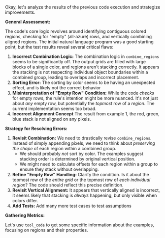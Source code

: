 Okay, let's analyze the results of the previous code execution and strategize improvements.

**General Assessment:**

The code's core logic revolves around identifying contiguous colored regions, checking for "empty" (all-azure) rows, and vertically combining aligned regions. The initial natural language program was a good starting point, but the test results reveal several critical flaws:

1.  **Incorrect Combination Logic:** The combination logic in `combine_regions` seems to be significantly off. The output grids are filled with large blocks of a single color, and regions aren't stacking correctly. It appears the stacking is not respecting individual object boundaries within a combined group, leading to overlaps and incorrect placement.
2. **Sorting Error:** The sorting by color seems to be having an unexpected effect, and is likely not the correct behavior
3.  **Misinterpretation of "Empty Row" Condition:** While the code *checks* for empty rows, the rule's intention might be more nuanced. It's not just about *any* empty row, but potentially the *topmost* row of a *region*. The current implementation seems too broad.
4. **Incorrect Alignment Concept** The result from example 1, the red, green,
   blue stack is not aligned on any pixels.

**Strategy for Resolving Errors:**

1.  **Revisit Combination:** We need to drastically revise `combine_regions`. Instead of simply appending pixels, we need to think about *preserving the shape* of each region within a combined group.
    *   We should probably *not* sort by color. The examples suggest stacking order is determined by original vertical position.
    *   We might need to calculate offsets for each region within a group to ensure they stack without overlapping.
2.  **Refine "Empty Row" Handling:** Clarify the condition. Is it about the topmost row of the *entire grid* or the topmost row of *each individual region*? The code should reflect this precise definition.
3.  **Revisit Vertical Alignment:** It appears that vertically aligned is
   incorrect, it seems likely that stacking is *always* happening, but only
   visible when colors differ.
4. **Add Tests:** Add many more test cases to test assumptions

**Gathering Metrics:**

Let's use `tool_code` to get some specific information about the examples, focusing on regions and their properties.

